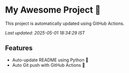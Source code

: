 # My Awesome Project 🚀

This project is automatically updated using GitHub Actions.

_Last updated: 2025-05-01 18:34:29 IST_

## Features
- Auto-update README using Python 🐍
- Auto Git push with GitHub Actions 🤖
